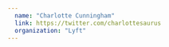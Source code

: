 ```yaml
---
  name: "Charlotte Cunningham"
  link: https://twitter.com/charlottesaurus
  organization: "Lyft"
---
```


